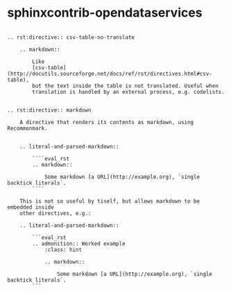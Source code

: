 sphinxcontrib-opendataservices
==============================

`````eval_rst

.. rst:directive:: csv-table-no-translate

    .. markdown::

        Like
        [csv-table](http://docutils.sourceforge.net/docs/ref/rst/directives.html#csv-table),
        but the text inside the table is not translated. Useful when
        translation is handled by an external process, e.g. codelists.


.. rst:directive:: markdown

    A directive that renders its contents as markdown, using Recommonmark.


    .. literal-and-parsed-markdown::

        ````eval_rst
        .. markdown::

            Some markdown [a URL](http://example.org), `single backtick literals`. 
        ````

    This is not so useful by tiself, but allows markdown to be embedded inside
    other directives, e.g.:

    .. literal-and-parsed-markdown::

        ```eval_rst
        .. admonition:: Worked example
            :class: hint

            .. markdown::

                Some markdown [a URL](http://example.org), `single backtick literals`.
        ```
`````


